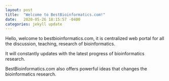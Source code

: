 ```yaml
---
layout: post
title:  "Welcome to BestBioinformatics.com!"
date:   2020-05-26 18:15:57 -0400
categories: jekyll update
---
```

Hello, welcome to bestbioinformatics.com, it is centralized web portal for all the discussion, teaching, research of bioinformatics. 

It will constantly updates with the latest progress of bioinformatics research. 



BestBioinformatics.com also offers powerful ideas that changes the bioinformatics research.
